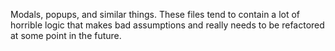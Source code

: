 Modals, popups, and similar things. These files tend to contain a lot of horrible logic that makes bad assumptions and really needs to be refactored at some point in the future.